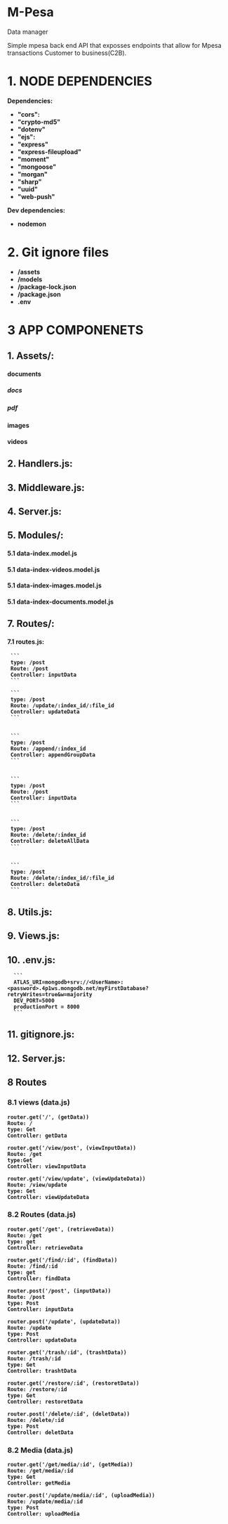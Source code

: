 # M-Pesa
Data manager

<p>
    Simple mpesa back end API that exposses endpoints that allow for Mpesa transactions Customer to business(C2B).
</p>


# 1. NODE DEPENDENCIES 
<p>

<b>Dependencies:<b>

+ "cors":
+ "crypto-md5"
+ "dotenv"
+ "ejs":
+ "express"
+ "express-fileupload"
+ "moment"
+ "mongoose"
+ "morgan"
+ "sharp"
+ "uuid"
+ "web-push"

<b>Dev dependencies:<b> 

+ nodemon

</p>

# 2. Git ignore files 
+ /assets
+ /models
+ /package-lock.json
+ /package.json
+ .env





# 3 APP COMPONENETS 

## 1. Assets/:
#### documents 
##### docs 
##### pdf 
   
#### images
#### videos
    
## 2. Handlers.js:
    
## 3. Middleware.js:
    
## 4. Server.js:
    
## 5. Modules/: 
#### 5.1 data-index.model.js
#### 5.1 data-index-videos.model.js
#### 5.1 data-index-images.model.js
#### 5.1 data-index-documents.model.js
   
## 7. Routes/:
#### 7.1 routes.js:
    
     ```
     type: /post
     Route: /post
     Controller: inputData
     ```
    
     ```
     type: /post
     Route: /update/:index_id/:file_id
     Controller: updateData
     ```
    
    
     ```
     type: /post
     Route: /append/:index_id
     Controller: appendGroupData
     ```
    
    
     ```
     type: /post
     Route: /post
     Controller: inputData
     ```
    
    
     ```
     type: /post
     Route: /delete/:index_id
     Controller: deleteAllData
     ```
    
    
     ```
     type: /post
     Route: /delete/:index_id/:file_id
     Controller: deleteData
     ```
    
## 8. Utils.js:
## 9. Views.js:
## 10. .env.js:

      ```
      ATLAS_URI=mongodb+srv://<UserName>:<password>.4p1ws.mongodb.net/myFirstDatabase?retryWrites=true&w=majority
      DEV_PORT=5000
      productionPort = 8000
      ```
      
      
## 11. gitignore.js:
## 12. Server.js:

## 8 Routes

### 8.1 views (data.js) 
```
router.get('/', (getData))
Route: /
type: Get
Controller: getData
```
```
router.get('/view/post', (viewInputData))
Route: /get
type:Get
Controller: viewInputData
``` 
```
router.get('/view/update', (viewUpdateData))
Route: /view/update
type: Get
Controller: viewUpdateData
``` 

### 8.2 Routes (data.js)
```
router.get('/get', (retrieveData))
Route: /get
type: get
Controller: retrieveData
```
```
router.get('/find/:id', (findData))
Route: /find/:id
type: get
Controller: findData
```
```
router.post('/post', (inputData))
Route: /post
type: Post
Controller: inputData
```
```
router.post('/update', (updateData))
Route: /update
type: Post
Controller: updateData
```
```
router.get('/trash/:id', (trashtData))
Route: /trash/:id
type: Get
Controller: trashtData
```
```
router.get('/restore/:id', (restoretData))
Route: /restore/:id
type: Get
Controller: restoretData
```
```
router.post('/delete/:id', (deletData))
Route: /delete/:id
type: Post
Controller: deletData
```
### 8.2 Media (data.js)
```
router.get('/get/media/:id', (getMedia)) 
Route: /get/media/:id
type: Get
Controller: getMedia
```
```
router.post('/update/media/:id', (uploadMedia))
Route: /update/media/:id
type: Post
Controller: uploadMedia
```






